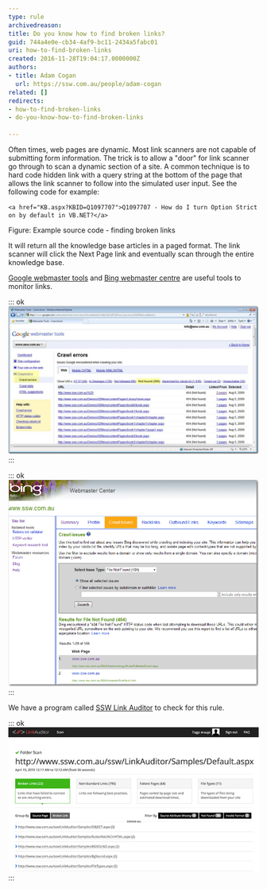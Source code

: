 ```yaml
---
type: rule
archivedreason: 
title: Do you know how to find broken links?
guid: 744a4e0e-cb34-4af9-bc11-2434a5fabc01
uri: how-to-find-broken-links
created: 2016-11-28T19:04:17.0000000Z
authors:
- title: Adam Cogan
  url: https://ssw.com.au/people/adam-cogan
related: []
redirects:
- how-to-find-broken-links
- do-you-know-how-to-find-broken-links

---
```


Often times, web pages are dynamic. Most link scanners are not capable of submitting form information. The trick is to allow a "door" for link scanner go through to scan a dynamic section of a site. A common technique is to hard code hidden link with a query string at the bottom of the page that allows the link scanner to follow into the simulated user input. See the following code for example: 

<!--endintro-->


```
<a href="KB.aspx?KBID=Q1097707">Q1097707 - How do I turn Option Strict on by default in VB.NET?</a>
```

Figure: Example source code - finding broken links

It will return all the knowledge base articles in a paged format. The link scanner will click the Next Page link and eventually scan through the entire knowledge base.

[Google webmaster tools](https://www.google.com/webmasters) and [Bing webmaster centre](http://www.bing.com/toolbox/webmaster/) are useful tools to monitor links.


::: ok  
![Figure: In Google webmaster tools you can see all broken URLs, and even the pages who are linking to them (known as referrer, found in the 'Linked From' column)](GoogleWebMaster.jpg)  
:::


::: ok  
![Figure: In Bing webmaster centre you can find the broken URL which is linked by the above URL](BingWebMaster.jpg)  
:::

We have a program called [SSW Link Auditor](https://sswlinkauditor.com/) to check for this rule.


::: ok  
![Figure: SSW Link Auditor automatically locate broken links](link-auditor-scan.jpg)  
:::
